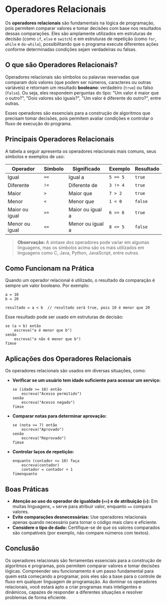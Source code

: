 # Operadores Relacionais

Os **operadores relacionais** são fundamentais na lógica de programação, pois permitem comparar valores e tomar decisões com base nos resultados dessas comparações. Eles são amplamente utilizados em estruturas de decisão (como `if`, `else` e `switch`) e em estruturas de repetição (como `for`, `while` e `do-while`), possibilitando que o programa execute diferentes ações conforme determinadas condições sejam verdadeiras ou falsas.

## O que são Operadores Relacionais?

Operadores relacionais são símbolos ou palavras reservadas que comparam dois valores (que podem ser números, caracteres ou outras variáveis) e retornam um resultado **booleano**: verdadeiro (`true`) ou falso (`false`). Ou seja, eles respondem perguntas do tipo: "Um valor é maior que o outro?", "Dois valores são iguais?", "Um valor é diferente do outro?", entre outras.

Esses operadores são essenciais para a construção de algoritmos que precisam tomar decisões, pois permitem avaliar condições e controlar o fluxo de execução do programa.

## Principais Operadores Relacionais

A tabela a seguir apresenta os operadores relacionais mais comuns, seus símbolos e exemplos de uso:

| Operador | Símbolo | Significado                | Exemplo           | Resultado         |
|----------|---------|---------------------------|-------------------|-------------------|
| Igual    | `==`    | Igual a                   | `5 == 5`          | `true`            |
| Diferente| `!=`    | Diferente de              | `3 != 4`          | `true`            |
| Maior    | `>`     | Maior que                 | `7 > 2`           | `true`            |
| Menor    | `<`     | Menor que                 | `1 < 0`           | `false`           |
| Maior ou igual | `>=` | Maior ou igual a        | `6 >= 6`          | `true`            |
| Menor ou igual | `<=` | Menor ou igual a        | `8 <= 5`          | `false`           |

> **Observação:** A sintaxe dos operadores pode variar em algumas linguagens, mas os símbolos acima são os mais utilizados em linguagens como C, Java, Python, JavaScript, entre outras.

## Como Funcionam na Prática

Quando um operador relacional é utilizado, o resultado da comparação é sempre um valor booleano. Por exemplo:

```pseudo
a = 10
b = 20

resultado = a < b  // resultado será true, pois 10 é menor que 20
```

Esse resultado pode ser usado em estruturas de decisão:

```pseudo
se (a < b) então
    escreva("a é menor que b")
senão
    escreva("a não é menor que b")
fimse
```

## Aplicações dos Operadores Relacionais

Os operadores relacionais são usados em diversas situações, como:

- **Verificar se um usuário tem idade suficiente para acessar um serviço:**
  ```pseudo
  se (idade >= 18) então
      escreva("Acesso permitido")
  senão
      escreva("Acesso negado")
  fimse
  ```

- **Comparar notas para determinar aprovação:**
  ```pseudo
  se (nota >= 7) então
      escreva("Aprovado")
  senão
      escreva("Reprovado")
  fimse
  ```

- **Controlar laços de repetição:**
  ```pseudo
  enquanto (contador <= 10) faça
      escreva(contador)
      contador = contador + 1
  fimenquanto
  ```

## Boas Práticas

- **Atenção ao uso do operador de igualdade (`==`) e de atribuição (`=`):** Em muitas linguagens, `=` serve para atribuir valor, enquanto `==` compara valores.
- **Evite comparações desnecessárias:** Use operadores relacionais apenas quando necessário para tornar o código mais claro e eficiente.
- **Considere o tipo de dado:** Certifique-se de que os valores comparados são compatíveis (por exemplo, não compare números com textos).

## Conclusão

Os operadores relacionais são ferramentas essenciais para a construção de algoritmos e programas, pois permitem comparar valores e tomar decisões lógicas. Compreender seu funcionamento é um passo fundamental para quem está começando a programar, pois eles são a base para o controle de fluxo em qualquer linguagem de programação. Ao dominar os operadores relacionais, você estará apto a criar programas mais inteligentes e dinâmicos, capazes de responder a diferentes situações e resolver problemas de forma eficiente.